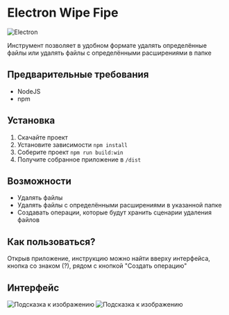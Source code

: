 # Electron Wipe Fipe

![Electron](https://img.shields.io/badge/Electron-Framework-blue?style=flat-square&logo=electron)

Инструмент позволяет в удобном формате удалять определённые файлы или удалять файлы с определёнными расширениями в папке

## Предварительные требования
- NodeJS
- npm

## Установка
1. Скачайте проект
2. Установите зависимости `npm install`
3. Соберите проект `npm run build:win`
4. Получите собранное приложение в `/dist`

## Возможности
- Удалять файлы
- Удалять файлы с определёнными расширениями в указанной папке
- Создавать операции, которые будут хранить сценарии удаления файлов

## Как пользоваться?
Открыв приложение, инструкцию можно найти вверху интерфейса, кнопка со знаком (?), рядом с кнопкой "Создать операцию"

## Интерфейс
![Подсказка к изображению](https://allwebs.ru/images/2025/06/18/8d0a1822a5d3c5c592997e8f29120000.jpg)
![Подсказка к изображению](https://allwebs.ru/images/2025/06/18/83c5e88c18b5b48c20ca97bebc1637c6.jpg)
